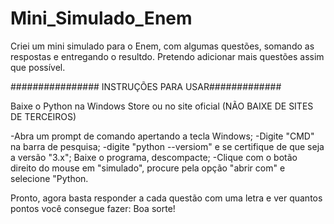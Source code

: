 # Mini_Simulado_Enem
Criei um mini simulado para o Enem, com algumas questões, somando as respostas e entregando o resultdo.
Pretendo adicionar mais questões assim que possível. 

################ INSTRUÇÕES PARA USAR#############

Baixe o Python na Windows Store ou no site oficial (NÃO BAIXE DE SITES DE TERCEIROS)

-Abra um prompt de comando apertando a tecla Windows;
-Digite "CMD" na barra de pesquisa;
-digite "python --versiom" e se certifique de que seja a versão "3.x";
Baixe o programa, descompacte;
-Clique com o botão direito do mouse em "simulado", procure pela opção "abrir com" e selecione "Python. 


Pronto, agora basta responder a cada questão com uma letra e ver quantos pontos você consegue fazer: Boa sorte! 
